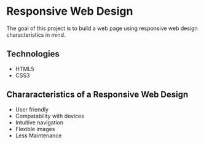 # Responsive Web Design

The goal of this project is to build a web page using responsive web design characteristics in mind.

## Technologies
- HTML5
- CSS3

## Chararacteristics of a Responsive Web Design
- User friendly
- Compatability with devices
- Intuitive navigation
- Flexible images
- Less Maintenance 
